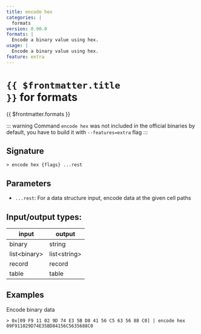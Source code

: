 ```yaml
---
title: encode hex
categories: |
  formats
version: 0.90.0
formats: |
  Encode a binary value using hex.
usage: |
  Encode a binary value using hex.
feature: extra
---
```


<!-- This file is automatically generated. Please edit the command in https://github.com/nushell/nushell instead. -->

# <code>{{ $frontmatter.title }}</code> for formats

<div class='command-title'>{{ $frontmatter.formats }}</div>

::: warning
Command `encode hex` was not included in the official binaries by default, you have to build it with `--features=extra` flag
:::

## Signature

`> encode hex {flags} ...rest`

## Parameters

- `...rest`: For a data structure input, encode data at the given cell paths

## Input/output types:

| input          | output         |
| -------------- | -------------- |
| binary         | string         |
| list\<binary\> | list\<string\> |
| record         | record         |
| table          | table          |

## Examples

Encode binary data

```nushell
> 0x[09 F9 11 02 9D 74 E3 5B D8 41 56 C5 63 56 88 C0] | encode hex
09F911029D74E35BD84156C5635688C0
```
